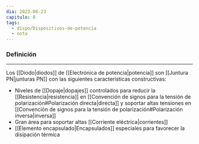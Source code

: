 ```yaml
---
dia: 2023-08-23
capitulo: 8
tags:
  - dispo/Dispositivos-de-potencia
  - nota
---
```

### Definición
---
Los [[Diodo|diodos]] de [[Electrónica de potencia|potencia]] son [[Juntura PN|junturas PN]] con las siguientes características constructivas:
* Niveles de [[Dopaje|dopajes]] controlados para reducir la [[Resistencia|resistencia]] en [[Convención de signos para la tensión de polarización#Polarización directa|directa]] y soportar altas tensiones en [[Convención de signos para la tensión de polarización#Polarización inversa|inversa]]
* Gran área para soportar altas [[Corriente eléctrica|corrientes]]
* [[Elemento encapsulado|Encapsulados]] especiales para favorecer la disipación térmica